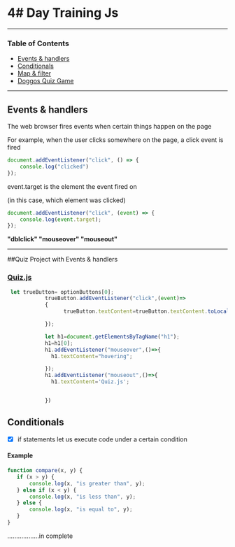 # 4# Day Training Js
---
### Table of Contents
- [Events & handlers](#events-&-handlers)
- [Conditionals](#conditionals)
- [Map & filter](#map-&-filter)
- [Doggos Quiz Game](#Doggos-Quiz-Game)

---

## Events & handlers
The web browser fires events when certain things happen on the page

For example, when the user clicks somewhere on the page, a click event is fired

```javascript
document.addEventListener("click", () => {
    console.log("clicked")
});
```
event.target is the element the event fired on

(in this case, which element was clicked)

```javascript
document.addEventListener("click", (event) => {
    console.log(event.target);
});
```
**"dblclick"
"mouseover"
"mouseout"**

---
##Quiz Project with Events & handlers

### [Quiz.js ](https://anjana.dev/javascript-first-steps/2-jsquiz-starter.html)
```javascript
 let trueButton= optionButtons[0];
            trueButton.addEventListener("click",(event)=>
            {
                  trueButton.textContent=trueButton.textContent.toLocaleUpperCase();

            });

            let h1=document.getElementsByTagName("h1");
            h1=h1[0];
            h1.addEventListener("mouseover",()=>{
              h1.textContent="hovering";

            });
            h1.addEventListener("mouseout",()=>{
              h1.textContent='Quiz.js';


            })
```
## Conditionals

- [x] if statements let us execute code under a certain condition

#### Example
 ```javascript
 function compare(x, y) {
    if (x > y) {
        console.log(x, "is greater than", y);
    } else if (x < y) {
        console.log(x, "is less than", y);
    } else {
        console.log(x, "is equal to", y);
    }
}
 ```

..................in complete
